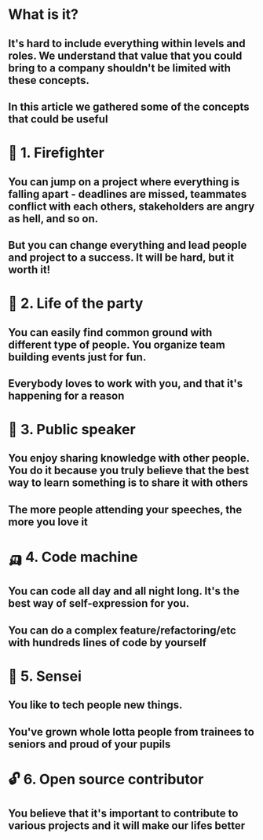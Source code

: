 # What is it?
## It's hard to include everything within levels and roles. We understand that value that you could bring to a company shouldn't be limited with these concepts.
## In this article we gathered some of the concepts that could be useful

# 🚒 1. Firefighter
## You can jump on a project where everything is falling apart - deadlines are missed, teammates conflict with each others, stakeholders are angry as hell, and so on.
## But you can change everything and lead people and project to a success. It will be hard, but it worth it!

# 🌼 2. Life of the party
## You can easily find common ground with different type of people. You organize team building events just for fun.
## Everybody loves to work with you, and that it's happening for a reason

# 📢 3. Public speaker
## You enjoy sharing knowledge with other people. You do it because you truly believe that the best way to learn something is to share it with others
## The more people attending your speeches, the more you love it

# 🛺 4. Code machine
## You can code all day and all night long. It's the best way of self-expression for you.
## You can do a complex feature/refactoring/etc with hundreds lines of code by yourself

# 🎎 5. Sensei
## You like to tech people new things.
## You've grown whole lotta people from trainees to seniors and proud of your pupils

# 🔓 6. Open source contributor
## You believe that it's important to contribute to various projects and it will make our lifes better

